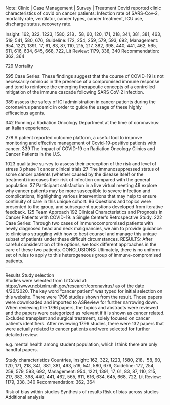 Note: Clinic | Case Management | Survey | Treatment Covid
reported clinic characteristics of covid on cancer patients: Infection rate of SARS-Cov-2, mortality rate, ventilator, cancer types, cancer treatment, ICU use, discharge status, recovery rate.

Insight: 162, 322, 1223, 1580, 218，58, 60, 120, 171, 218, 341,  381, 381, 463, 519, 541, 580, 676, 
Guideline: 172, 254, 259,  579, 593, 692, 
Management: 954, 1221, 1391, 17, 61, 83,  87, 110, 215, 217, 382, 398, 440, 441, 462, 565, 611, 616, 634, 645, 668, 722, 
Lit Review: 1179, 338, 340
Recommendation: 362, 364
 
729
Mortality
 
595
Case Series: These findings suggest that the course of COVID-19 is not necessarily ominous in the presence of a compromised immune response and tend to reinforce the emerging therapeutic concepts of a controlled mitigation of the immune cascade following SARS CoV-2 infection.
 
389
assess the safety of ICI administration in cancer patients during the coronavirus pandemic in order to guide the usage of these highly efficacious agents.
 
342
Running a Radiation Oncology Department at the time of coronavirus: an Italian experience.
 
278
A patient reported outcome platform, a useful tool to improve monitoring and effective management of Covid-19-positive patients with cancer.
339
The Impact of COVID-19 on Radiation Oncology Clinics and Cancer Patients in the U.S.
 
1023
 qualitative survey to assess their perception of the risk and level of stress
3
phase 1 cancer clinical trials
27
The immunosuppressed status of some cancer patients (whether caused by the disease itself or the treatment) increases their risk of infection compared with the general population. 
37
Participant satisfaction in a live virtual meeting
49
explore why cancer patients may be more susceptible to severe infection and complications, highlighting various interventions that may help to ensure continuity of care in this unique cohort.
86
Questions and topics were presented to the group, and subsequent questions developed from iterative feedback.
125
Team Approach
192
Clinical Characteristics and Prognosis in Cancer Patients with COVID-19: a Single Center's Retrospective Study.
222
Case Series: Through two cases of immunocompromised patients with newly diagnosed head and neck malignancies, we aim to provide guidance to clinicians struggling with how to best counsel and manage this unique subset of patients under these difficult circumstances. RESULTS: After careful consideration of the options, we took different approaches in the care of these two patients. CONCLUSIONS: Ultimately, there is no uniform set of rules to apply to this heterogeneous group of immune-compromised patients. 

----------------------------------------------------------------------------------------------------------------------------

Results
Study selection      
Studies were selected from LitCovid at: https://www.ncbi.nlm.nih.gov/research/coronavirus/ as of the date 4/20/2020. The key word “cancer patient” was typed for initial selection on this website. There were 1796 studies shown from the result. Those papers were downloaded and imported to ASReview for further narrowing down. When reviewing the 1796 papers, the topics and abstracts were reviewed and the papers were categorized as relevant if it is shown as cancer related. Excluded transplant and surgical treatment, solely focused on cancer patients identifiers. After reviewing 1796 studies, there were 132 papers that were actually related to cancer patients and were selected for further detailed review. 

  
e.g. mental health among student population, which I think there are only handful papers.
 

Study characteristics
Countries,
Insight: 162, 322, 1223, 1580, 218，58, 60, 120, 171, 218, 341,  381, 381, 463, 519, 541, 580, 676, 
Guideline: 172, 254, 259,  579, 593, 692, 
Management: 954, 1221, 1391, 17, 61, 83,  87, 110, 215, 217, 382, 398, 440, 441, 462, 565, 611, 616, 634, 645, 668, 722, 
Lit Review: 1179, 338, 340
Recommendation: 362, 364

Risk of bias within studies
Synthesis of results
Risk of bias across studies
Additional analysis
